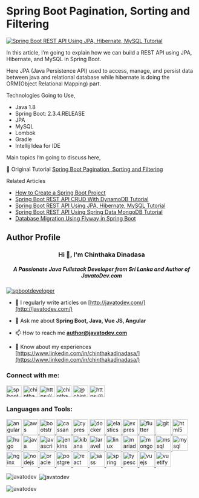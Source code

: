 # Spring Boot Pagination, Sorting and Filtering

<a href="https://javatodev.com/spring-boot-mysql/" target="blank">
    <img align="center" src="https://javatodev.com/wp-content/uploads/2020/10/Spring-Boot-REST-API-Using-JPA-Hibernate-MySQL-Tutorial-800x450.png" alt="Spring Boot REST API Using JPA, Hibernate, MySQL Tutorial"/></a>

<p align="left">
In this article, I’m going to explain how we can build a REST API using JPA, Hibernate, and MySQL in Spring Boot.

Here JPA (Java Persistence API) used to access, manage, and persist data between java and relational database while hibernate is doing the ORM(Object Relational Mapping) part.

Technologies Going to Use,

- Java 1.8
- Spring Boot: 2.3.4.RELEASE
- JPA
- MySQL
- Lombok
- Gradle
- Intellij Idea for IDE

Main topics I’m going to discuss here,

</p>

📄 Original Tutorial [Spring Boot Pagination, Sorting and Filtering](https://javatodev.com/spring-boot-mysql/)

Related Articles

- [How to Create a Spring Boot Project](https://javatodev.com/how-to-create-a-spring-boot-project/)
- [Spring Boot REST API CRUD With DynamoDB Tutorial](https://javatodev.com/spring-boot-dynamo-db-crud-tutorial/)
- [Spring Boot REST API Using JPA, Hibernate, MySQL Tutorial](https://javatodev.com/spring-boot-mysql/)
- [Spring Boot REST API Using Spring Data MongoDB Tutorial](https://javatodev.com/spring-boot-mongodb-crud-api/)
- [Database Migration Using Flyway in Spring Boot](https://javatodev.com/flyway-spring-boot/)

<h2>Author Profile</h2>

<h3 align="center">Hi 👋, I'm Chinthaka Dinadasa</h3>
<h5 align="center">A Passionate Java Fullstack Developer from Sri Lanka and Author of JavatoDev.com</h5>

<!-- <p align="left"> <a href="https://github.com/ryo-ma/github-profile-trophy"><img src="https://github-profile-trophy.vercel.app/?username=javatodev" alt="javatodev" /></a> </p> -->

<p align="left"> <a href="https://twitter.com/spbootdeveloper" target="blank"><img src="https://img.shields.io/twitter/follow/spbootdeveloper?logo=twitter&style=for-the-badge" alt="spbootdeveloper" /></a> </p>

<!-- - 👨‍💻 All of my projects are available at [https://chinthaka-dinadasa.github.io/portofolio/](https://chinthaka-dinadasa.github.io/portofolio/) -->

- 📝 I regularly write articles on [http://javatodev.com/](http://javatodev.com/)

- 💬 Ask me about **Spring Boot, Java, Vue JS, Angular**

- 📫 How to reach me **author@javatodev.com**

- 📄 Know about my experiences [https://www.linkedin.com/in/chinthakadinadasa/](https://www.linkedin.com/in/chinthakadinadasa/)

<h3 align="left">Connect with me:</h3>
<p align="left">
<a href="https://twitter.com/spbootdeveloper" target="blank"><img align="center" src="https://cdn.jsdelivr.net/npm/simple-icons@3.0.1/icons/twitter.svg" alt="spbootdeveloper" height="30" width="40" /></a>
<a href="https://linkedin.com/in/chinthakadinadasa" target="blank"><img align="center" src="https://cdn.jsdelivr.net/npm/simple-icons@3.0.1/icons/linkedin.svg" alt="chinthakadinadasa" height="30" width="40" /></a>
<a href="https://stackoverflow.com/users/https://stackoverflow.com/users/1455919/chinthaka-dinadasa" target="blank"><img align="center" src="https://cdn.jsdelivr.net/npm/simple-icons@3.0.1/icons/stackoverflow.svg" alt="https://stackoverflow.com/users/1455919/chinthaka-dinadasa" height="30" width="40" /></a>
<a href="https://fb.com/chinthaka.dinadasa" target="blank"><img align="center" src="https://cdn.jsdelivr.net/npm/simple-icons@3.0.1/icons/facebook.svg" alt="chinthaka.dinadasa" height="30" width="40" /></a>
<a href="https://medium.com/@chinthaka-dinadasa" target="blank"><img align="center" src="https://cdn.jsdelivr.net/npm/simple-icons@3.0.1/icons/medium.svg" alt="@chinthaka-dinadasa" height="30" width="40" /></a>
<a href="/https://javatodev.com/feed/" target="blank"><img align="center" src="https://cdn.jsdelivr.net/npm/simple-icons@3.0.1/icons/rss.svg" alt="https://javatodev.com/feed/" height="30" width="40" /></a>
</p>

<h3 align="left">Languages and Tools:</h3>
<p align="left"> <a href="https://angular.io" target="_blank"> <img src="https://devicons.github.io/devicon/devicon.git/icons/angularjs/angularjs-original.svg" alt="angularjs" width="40" height="40"/> </a> <a href="https://aws.amazon.com" target="_blank"> <img src="https://devicons.github.io/devicon/devicon.git/icons/amazonwebservices/amazonwebservices-original-wordmark.svg" alt="aws" width="40" height="40"/> </a> <a href="https://getbootstrap.com" target="_blank"> <img src="https://devicons.github.io/devicon/devicon.git/icons/bootstrap/bootstrap-plain.svg" alt="bootstrap" width="40" height="40"/> </a> <a href="https://cassandra.apache.org/" target="_blank"> <img src="https://www.vectorlogo.zone/logos/apache_cassandra/apache_cassandra-icon.svg" alt="cassandra" width="40" height="40"/> </a> <a href="https://www.cypress.io" target="_blank"> <img src="https://raw.githubusercontent.com/simple-icons/simple-icons/6e46ec1fc23b60c8fd0d2f2ff46db82e16dbd75f/icons/cypress.svg" alt="cypress" width="40" height="40"/> </a> <a href="https://www.docker.com/" target="_blank"> <img src="https://devicons.github.io/devicon/devicon.git/icons/docker/docker-original-wordmark.svg" alt="docker" width="40" height="40"/> </a> <a href="https://www.elastic.co" target="_blank"> <img src="https://www.vectorlogo.zone/logos/elastic/elastic-icon.svg" alt="elasticsearch" width="40" height="40"/> </a> <a href="https://expressjs.com" target="_blank"> <img src="https://devicons.github.io/devicon/devicon.git/icons/express/express-original-wordmark.svg" alt="express" width="40" height="40"/> </a> <a href="https://flutter.dev" target="_blank"> <img src="https://www.vectorlogo.zone/logos/flutterio/flutterio-icon.svg" alt="flutter" width="40" height="40"/> </a> <a href="https://git-scm.com/" target="_blank"> <img src="https://www.vectorlogo.zone/logos/git-scm/git-scm-icon.svg" alt="git" width="40" height="40"/> </a> <a href="https://www.w3.org/html/" target="_blank"> <img src="https://devicons.github.io/devicon/devicon.git/icons/html5/html5-original-wordmark.svg" alt="html5" width="40" height="40"/> </a> <a href="https://gohugo.io/" target="_blank"> <img src="https://api.iconify.design/logos-hugo.svg" alt="hugo" width="40" height="40"/> </a> <a href="https://www.java.com" target="_blank"> <img src="https://devicons.github.io/devicon/devicon.git/icons/java/java-original-wordmark.svg" alt="java" width="40" height="40"/> </a> <a href="https://developer.mozilla.org/en-US/docs/Web/JavaScript" target="_blank"> <img src="https://devicons.github.io/devicon/devicon.git/icons/javascript/javascript-original.svg" alt="javascript" width="40" height="40"/> </a> <a href="https://www.jenkins.io" target="_blank"> <img src="https://www.vectorlogo.zone/logos/jenkins/jenkins-icon.svg" alt="jenkins" width="40" height="40"/> </a> <a href="https://www.elastic.co/kibana" target="_blank"> <img src="https://www.vectorlogo.zone/logos/elasticco_kibana/elasticco_kibana-icon.svg" alt="kibana" width="40" height="40"/> </a> <a href="https://laravel.com/" target="_blank"> <img src="https://devicons.github.io/devicon/devicon.git/icons/laravel/laravel-plain-wordmark.svg" alt="laravel" width="40" height="40"/> </a> <a href="https://www.linux.org/" target="_blank"> <img src="https://devicons.github.io/devicon/devicon.git/icons/linux/linux-original.svg" alt="linux" width="40" height="40"/> </a> <a href="https://mariadb.org/" target="_blank"> <img src="https://www.vectorlogo.zone/logos/mariadb/mariadb-icon.svg" alt="mariadb" width="40" height="40"/> </a> <a href="https://www.mongodb.com/" target="_blank"> <img src="https://devicons.github.io/devicon/devicon.git/icons/mongodb/mongodb-original-wordmark.svg" alt="mongodb" width="40" height="40"/> </a> <a href="https://www.microsoft.com/en-us/sql-server" target="_blank"> <img src="https://cdn.worldvectorlogo.com/logos/microsoft-sql-server.svg" alt="mssql" width="40" height="40"/> </a> <a href="https://www.mysql.com/" target="_blank"> <img src="https://devicons.github.io/devicon/devicon.git/icons/mysql/mysql-original-wordmark.svg" alt="mysql" width="40" height="40"/> </a> <a href="https://www.nginx.com" target="_blank"> <img src="https://devicons.github.io/devicon/devicon.git/icons/nginx/nginx-original.svg" alt="nginx" width="40" height="40"/> </a> <a href="https://nodejs.org" target="_blank"> <img src="https://devicons.github.io/devicon/devicon.git/icons/nodejs/nodejs-original-wordmark.svg" alt="nodejs" width="40" height="40"/> </a> <a href="https://www.oracle.com/" target="_blank"> <img src="https://devicons.github.io/devicon/devicon.git/icons/oracle/oracle-original.svg" alt="oracle" width="40" height="40"/> </a> <a href="https://www.postgresql.org" target="_blank"> <img src="https://devicons.github.io/devicon/devicon.git/icons/postgresql/postgresql-original-wordmark.svg" alt="postgresql" width="40" height="40"/> </a> <a href="https://reactjs.org/" target="_blank"> <img src="https://devicons.github.io/devicon/devicon.git/icons/react/react-original-wordmark.svg" alt="react" width="40" height="40"/> </a> <a href="https://sass-lang.com" target="_blank"> <img src="https://devicons.github.io/devicon/devicon.git/icons/sass/sass-original.svg" alt="sass" width="40" height="40"/> </a> <a href="https://spring.io/" target="_blank"> <img src="https://www.vectorlogo.zone/logos/springio/springio-icon.svg" alt="spring" width="40" height="40"/> </a> <a href="https://www.typescriptlang.org/" target="_blank"> <img src="https://devicons.github.io/devicon/devicon.git/icons/typescript/typescript-original.svg" alt="typescript" width="40" height="40"/> </a> <a href="https://vuejs.org/" target="_blank"> <img src="https://devicons.github.io/devicon/devicon.git/icons/vuejs/vuejs-original-wordmark.svg" alt="vuejs" width="40" height="40"/> </a> <a href="https://vuetifyjs.com/en/" target="_blank"> <img src="https://bestofjs.org/logos/vuetify.svg" alt="vuetify" width="40" height="40"/> </a> </p>

<p><img align="left" src="https://github-readme-stats.vercel.app/api/top-langs?username=javatodev&show_icons=true&locale=en&layout=compact" alt="javatodev" /></p>

<p>&nbsp;<img align="center" src="https://github-readme-stats.vercel.app/api?username=javatodev&show_icons=true&locale=en" alt="javatodev" /></p>

<p><img align="center" src="https://github-readme-streak-stats.herokuapp.com/?user=javatodev&" alt="javatodev" /></p>